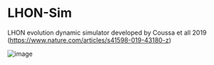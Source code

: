 # LHON-Sim

LHON evolution dynamic simulator developed by Coussa et all 2019 (https://www.nature.com/articles/s41598-019-43180-z)

![image](https://user-images.githubusercontent.com/28689806/186226735-c25b82d7-6e46-4a8b-abce-980b4282ba75.png)

